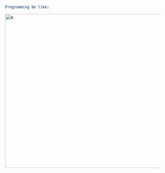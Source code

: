 

```yaml
Programming be like:
```

<img align="right" alt="a" width="800px" height="500px" src="https://raw.githubusercontent.com/d4mmit/d4mmit/main/assets/family-guy-peter-griffin.gif"/>

<!-- ```yaml
i just wanna sleep... ;-;
```  -->

<!--
**VeganBurg/VeganBurg** is a ✨ _special_ ✨ repository because its `README.md` (this file) appears on your GitHub profile.

Here are some ideas to get you started:

- 🔭 I’m currently working on ...
- 🌱 I’m currently learning ...
- 👯 I’m looking to collaborate on ...
- 🤔 I’m looking for help with ...
- 💬 Ask me about ...
- 📫 How to reach me: ...
- 😄 Pronouns: ...
- ⚡ Fun fact: ...
-->
